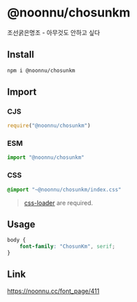 # @noonnu/chosunkm
조선굵은명조 - 아무것도 안하고 싶다

## Install
```sh
npm i @noonnu/chosunkm
```
## Import
### CJS
```js
require("@noonnu/chosunkm")
```
### ESM
```js
import "@noonnu/chosunkm"
```
### CSS 
```css
@import "~@noonnu/chosunkm/index.css"
```
> [css-loader](https://github.com/webpack-contrib/css-loader) are required.

## Usage
```css
body {
    font-family: "ChosunKm", serif;
}
```

## Link
https://noonnu.cc/font_page/411